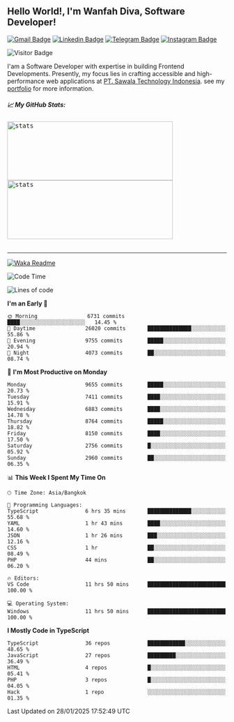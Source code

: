 ## Hello World!, I'm Wanfah Diva, Software Developer!

[![Gmail Badge](https://img.shields.io/badge/-Gmail-white?style=plastic&logo=Gmail&link=mailto:aditputrafirmansyah@gmail.com)](mailto:wanfahdivaa@gmail.com)
[![Linkedin Badge](https://img.shields.io/badge/-LinkedIn-blue?style=plastic&logo=Linkedin&link=https://www.linkedin.com/in/aditputrafirmansyah/)](https://www.linkedin.com/in/wanfahdiva/)
[![Telegram Badge](https://img.shields.io/badge/-Telegram-blue?style=plastic&logo=telegram&link=https://t.me/Adithya_13)](https://t.me/wanfahdiva)
[![Instagram Badge](https://img.shields.io/badge/-Instagram-white?style=plastic&logo=instagram&link=https://www.instagram.com/adithya_firmansyahputra/)](https://www.instagram.com/wnfhdva/)

![Visitor Badge](https://visitor-badge.laobi.icu/badge?page_id=wanfahdiva.wanfahdiva)

<p>
I'am a Software Developer with expertise in building Frontend Developments.
Presently, my focus lies in crafting accessible and high-performance web applications at  <a href="https://sawala/tech" target="_blank">PT. Sawala Technology Indonesia</a>. see my <a href="http://wanfahdiva-com.vercel.app/" target="_blank">portfolio</a> for more information.
</p>

<h5 align="left">
  
📈 **My GitHub Stats:**

</h5>

<div align="left">
<kbd>
  <img height="135em" width="380em" alt="stats" src="https://github-readme-stats-salesp07.vercel.app/api?username=wanfahdiva&count_private=true&show_icons=true&theme=react&rank_icon=github&border_radius=10&hide_title=true"></kbd>
</kbd>
<kbd>
    <img height="135em" width="380em" alt="stats" src="https://github-readme-activity-graph.vercel.app/graph?username=wanfahdiva&theme=react&hide_title=true"></kbd>
</div>

<br />

---

[![Waka Readme](https://github.com/wanfahdiva/wanfahdiva/actions/workflows/waka.yml/badge.svg)](https://github.com/wanfahdiva/wanfahdiva/actions/workflows/waka.yml)

<!--START_SECTION:waka-->
![Code Time](http://img.shields.io/badge/Code%20Time-1%2C633%20hrs%2020%20mins-blue)

![Lines of code](https://img.shields.io/badge/From%20Hello%20World%20I%27ve%20Written-22.2%20million%20lines%20of%20code-blue)

**I'm an Early 🐤** 

```text
🌞 Morning                6731 commits        ████░░░░░░░░░░░░░░░░░░░░░   14.45 % 
🌆 Daytime                26020 commits       ██████████████░░░░░░░░░░░   55.86 % 
🌃 Evening                9755 commits        █████░░░░░░░░░░░░░░░░░░░░   20.94 % 
🌙 Night                  4073 commits        ██░░░░░░░░░░░░░░░░░░░░░░░   08.74 % 
```
📅 **I'm Most Productive on Monday** 

```text
Monday                   9655 commits        █████░░░░░░░░░░░░░░░░░░░░   20.73 % 
Tuesday                  7411 commits        ████░░░░░░░░░░░░░░░░░░░░░   15.91 % 
Wednesday                6883 commits        ████░░░░░░░░░░░░░░░░░░░░░   14.78 % 
Thursday                 8764 commits        █████░░░░░░░░░░░░░░░░░░░░   18.82 % 
Friday                   8150 commits        ████░░░░░░░░░░░░░░░░░░░░░   17.50 % 
Saturday                 2756 commits        █░░░░░░░░░░░░░░░░░░░░░░░░   05.92 % 
Sunday                   2960 commits        ██░░░░░░░░░░░░░░░░░░░░░░░   06.35 % 
```


📊 **This Week I Spent My Time On** 

```text
🕑︎ Time Zone: Asia/Bangkok

💬 Programming Languages: 
TypeScript               6 hrs 35 mins       ██████████████░░░░░░░░░░░   55.68 % 
YAML                     1 hr 43 mins        ████░░░░░░░░░░░░░░░░░░░░░   14.60 % 
JSON                     1 hr 26 mins        ███░░░░░░░░░░░░░░░░░░░░░░   12.16 % 
CSS                      1 hr                ██░░░░░░░░░░░░░░░░░░░░░░░   08.49 % 
PHP                      44 mins             ██░░░░░░░░░░░░░░░░░░░░░░░   06.20 % 

🔥 Editors: 
VS Code                  11 hrs 50 mins      █████████████████████████   100.00 % 

💻 Operating System: 
Windows                  11 hrs 50 mins      █████████████████████████   100.00 % 
```

**I Mostly Code in TypeScript** 

```text
TypeScript               36 repos            ████████████░░░░░░░░░░░░░   48.65 % 
JavaScript               27 repos            █████████░░░░░░░░░░░░░░░░   36.49 % 
HTML                     4 repos             █░░░░░░░░░░░░░░░░░░░░░░░░   05.41 % 
PHP                      3 repos             █░░░░░░░░░░░░░░░░░░░░░░░░   04.05 % 
Hack                     1 repo              ░░░░░░░░░░░░░░░░░░░░░░░░░   01.35 % 
```




 Last Updated on 28/01/2025 17:52:49 UTC
<!--END_SECTION:waka-->
